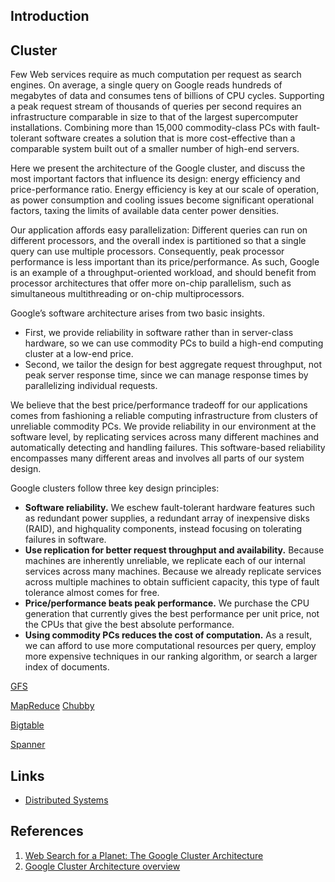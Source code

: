 ## Introduction

## Cluster

Few Web services require as much computation per request as search engines.
On average, a single query on Google reads hundreds of megabytes of data and consumes tens of billions of CPU cycles.
Supporting a peak request stream of thousands of queries per second requires an infrastructure comparable in size to that of the largest supercomputer installations.
Combining more than 15,000 commodity-class PCs with fault-tolerant software creates a solution that is more cost-effective than a comparable system built out of a smaller number of high-end servers.

Here we present the architecture of the Google cluster, and discuss the most important factors that influence its design: energy efficiency and price-performance ratio.
Energy efficiency is key at our scale of operation, as power consumption and cooling issues become significant operational factors, taxing the limits of available data center power densities.

Our application affords easy parallelization:
Different queries can run on different processors, and the overall index is partitioned so that a single query can use multiple processors.
Consequently, peak processor performance is less important than its price/performance.
As such, Google is an example of a throughput-oriented workload, and should benefit from processor architectures that offer more on-chip parallelism, such as simultaneous multithreading or on-chip multiprocessors.

Google’s software architecture arises from two basic insights.

- First, we provide reliability in software rather than in server-class hardware, so we can use commodity PCs to build a high-end computing cluster at a low-end price.
- Second, we tailor the design for best aggregate request throughput, not peak server response time, since we can manage response times by parallelizing individual requests.

We believe that the best price/performance tradeoff for our applications comes from fashioning a reliable computing infrastructure from clusters of unreliable commodity PCs.
We provide reliability in our environment at the software level, by replicating services across many different machines and automatically detecting and handling failures.
This software-based reliability encompasses many different areas and involves all parts of our system design.

Google clusters follow three key design principles:

- **Software reliability.**
  We eschew fault-tolerant hardware features such as redundant power supplies, a redundant array of inexpensive disks (RAID), and highquality components, instead focusing on tolerating failures in software.
- **Use replication for better request throughput and availability.**
  Because machines are inherently unreliable, we replicate each of our internal services across many machines.
  Because we already replicate services across multiple machines to obtain sufficient capacity, this type of fault tolerance almost comes for free.
- **Price/performance beats peak performance.**
  We purchase the CPU generation that currently gives the best performance per unit price, not the CPUs that give the best absolute performance.
- **Using commodity PCs reduces the cost of computation.**
  As a result, we can afford to use more computational resources per query, employ more expensive techniques in our ranking algorithm, or search a larger index of documents.

[GFS](/docs/CS/Distributed/GFS.md)

[MapReduce](/docs/CS/Distributed/MapReduce.md)
[Chubby](/docs/CS/Distributed/Chubby.md)

[Bigtable](/docs/CS/Distributed/Bigtable.md)

[Spanner](/docs/CS/Distributed/Spanner.md)

## Links

- [Distributed Systems](/docs/CS/Distributed/Distributed_Systems.md)

## References

1. [Web Search for a Planet: The Google Cluster Architecture](http://www.carfield.com.hk/document/networking/google_cluster.pdf?)
2. [Google Cluster Architecture overview](https://web.njit.edu/~alexg/courses/cs345/OLD/F15/solutions/f5345f15.pdf)